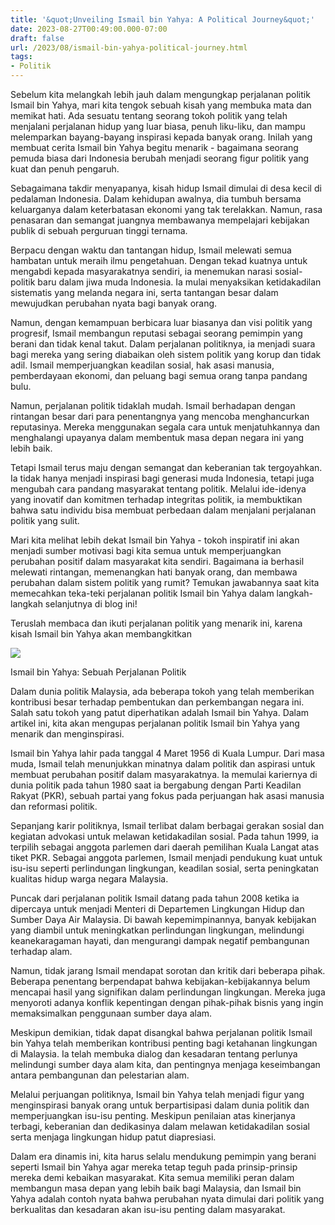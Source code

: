 ```yaml
---
title: '&quot;Unveiling Ismail bin Yahya: A Political Journey&quot;'
date: 2023-08-27T00:49:00.000-07:00
draft: false
url: /2023/08/ismail-bin-yahya-political-journey.html
tags: 
- Politik
---
```


  

Sebelum kita melangkah lebih jauh dalam mengungkap perjalanan politik Ismail bin Yahya, mari kita tengok sebuah kisah yang membuka mata dan memikat hati. Ada sesuatu tentang seorang tokoh politik yang telah menjalani perjalanan hidup yang luar biasa, penuh liku-liku, dan mampu melemparkan bayang-bayang inspirasi kepada banyak orang. Inilah yang membuat cerita Ismail bin Yahya begitu menarik - bagaimana seorang pemuda biasa dari Indonesia berubah menjadi seorang figur politik yang kuat dan penuh pengaruh.

  

Sebagaimana takdir menyapanya, kisah hidup Ismail dimulai di desa kecil di pedalaman Indonesia. Dalam kehidupan awalnya, dia tumbuh bersama keluarganya dalam keterbatasan ekonomi yang tak terelakkan. Namun, rasa penasaran dan semangat juangnya membawanya mempelajari kebijakan publik di sebuah perguruan tinggi ternama.

  

Berpacu dengan waktu dan tantangan hidup, Ismail melewati semua hambatan untuk meraih ilmu pengetahuan. Dengan tekad kuatnya untuk mengabdi kepada masyarakatnya sendiri, ia menemukan narasi sosial-politik baru dalam jiwa muda Indonesia. Ia mulai menyaksikan ketidakadilan sistematis yang melanda negara ini, serta tantangan besar dalam mewujudkan perubahan nyata bagi banyak orang.

  

Namun, dengan kemampuan berbicara luar biasanya dan visi politik yang progresif, Ismail membangun reputasi sebagai seorang pemimpin yang berani dan tidak kenal takut. Dalam perjalanan politiknya, ia menjadi suara bagi mereka yang sering diabaikan oleh sistem politik yang korup dan tidak adil. Ismail memperjuangkan keadilan sosial, hak asasi manusia, pemberdayaan ekonomi, dan peluang bagi semua orang tanpa pandang bulu.

  

Namun, perjalanan politik tidaklah mudah. Ismail berhadapan dengan rintangan besar dari para penentangnya yang mencoba menghancurkan reputasinya. Mereka menggunakan segala cara untuk menjatuhkannya dan menghalangi upayanya dalam membentuk masa depan negara ini yang lebih baik.

  

Tetapi Ismail terus maju dengan semangat dan keberanian tak tergoyahkan. Ia tidak hanya menjadi inspirasi bagi generasi muda Indonesia, tetapi juga mengubah cara pandang masyarakat tentang politik. Melalui ide-idenya yang inovatif dan komitmen terhadap integritas politik, ia membuktikan bahwa satu individu bisa membuat perbedaan dalam menjalani perjalanan politik yang sulit.

  

Mari kita melihat lebih dekat Ismail bin Yahya - tokoh inspiratif ini akan menjadi sumber motivasi bagi kita semua untuk memperjuangkan perubahan positif dalam masyarakat kita sendiri. Bagaimana ia berhasil melewati rintangan, memenangkan hati banyak orang, dan membawa perubahan dalam sistem politik yang rumit? Temukan jawabannya saat kita memecahkan teka-teki perjalanan politik Ismail bin Yahya dalam langkah-langkah selanjutnya di blog ini!

  

Teruslah membaca dan ikuti perjalanan politik yang menarik ini, karena kisah Ismail bin Yahya akan membangkitkan

  

![](https://blogger.googleusercontent.com/img/b/R29vZ2xl/AVvXsEhHVW66z2fZe_kEhac7FMTztzRZgEvUnrzH6s9q4APP4NiU2i8QRC165ZVEnxX0ODUYrRV6haRbDVYqee-jSAt3eBYwGbCXcpKA9mxX2ktg2TJ-m0EtS0073FpK2ET7FjDfkpPGjLu4ABw/s640/IMG_20190403_184505_800x533.jpg)

  

Ismail bin Yahya: Sebuah Perjalanan Politik

  

Dalam dunia politik Malaysia, ada beberapa tokoh yang telah memberikan kontribusi besar terhadap pembentukan dan perkembangan negara ini. Salah satu tokoh yang patut diperhatikan adalah Ismail bin Yahya. Dalam artikel ini, kita akan mengupas perjalanan politik Ismail bin Yahya yang menarik dan menginspirasi.

  

Ismail bin Yahya lahir pada tanggal 4 Maret 1956 di Kuala Lumpur. Dari masa muda, Ismail telah menunjukkan minatnya dalam politik dan aspirasi untuk membuat perubahan positif dalam masyarakatnya. Ia memulai kariernya di dunia politik pada tahun 1980 saat ia bergabung dengan Parti Keadilan Rakyat (PKR), sebuah partai yang fokus pada perjuangan hak asasi manusia dan reformasi politik.

  

Sepanjang karir politiknya, Ismail terlibat dalam berbagai gerakan sosial dan kegiatan advokasi untuk melawan ketidakadilan sosial. Pada tahun 1999, ia terpilih sebagai anggota parlemen dari daerah pemilihan Kuala Langat atas tiket PKR. Sebagai anggota parlemen, Ismail menjadi pendukung kuat untuk isu-isu seperti perlindungan lingkungan, keadilan sosial, serta peningkatan kualitas hidup warga negara Malaysia.

  

Puncak dari perjalanan politik Ismail datang pada tahun 2008 ketika ia dipercaya untuk menjadi Menteri di Departemen Lingkungan Hidup dan Sumber Daya Air Malaysia. Di bawah kepemimpinannya, banyak kebijakan yang diambil untuk meningkatkan perlindungan lingkungan, melindungi keanekaragaman hayati, dan mengurangi dampak negatif pembangunan terhadap alam.

  

Namun, tidak jarang Ismail mendapat sorotan dan kritik dari beberapa pihak. Beberapa penentang berpendapat bahwa kebijakan-kebijakannya belum mencapai hasil yang signifikan dalam perlindungan lingkungan. Mereka juga menyoroti adanya konflik kepentingan dengan pihak-pihak bisnis yang ingin memaksimalkan penggunaan sumber daya alam.

  

Meskipun demikian, tidak dapat disangkal bahwa perjalanan politik Ismail bin Yahya telah memberikan kontribusi penting bagi ketahanan lingkungan di Malaysia. Ia telah membuka dialog dan kesadaran tentang perlunya melindungi sumber daya alam kita, dan pentingnya menjaga keseimbangan antara pembangunan dan pelestarian alam.

  

Melalui perjuangan politiknya, Ismail bin Yahya telah menjadi figur yang menginspirasi banyak orang untuk berpartisipasi dalam dunia politik dan memperjuangkan isu-isu penting. Meskipun penilaian atas kinerjanya terbagi, keberanian dan dedikasinya dalam melawan ketidakadilan sosial serta menjaga lingkungan hidup patut diapresiasi.

  

Dalam era dinamis ini, kita harus selalu mendukung pemimpin yang berani seperti Ismail bin Yahya agar mereka tetap teguh pada prinsip-prinsip mereka demi kebaikan masyarakat. Kita semua memiliki peran dalam membangun masa depan yang lebih baik bagi Malaysia, dan Ismail bin Yahya adalah contoh nyata bahwa perubahan nyata dimulai dari politik yang berkualitas dan kesadaran akan isu-isu penting dalam masyarakat.
